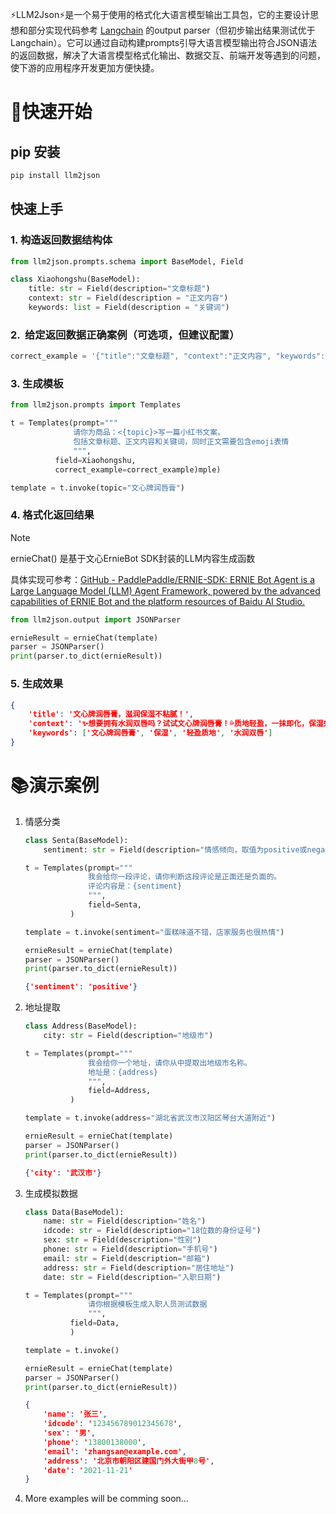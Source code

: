 ⚡LLM2Json⚡是一个易于使用的格式化大语言模型输出工具包，它的主要设计思想和部分实现代码参考 [Langchain](https://github.com/langchain-ai/langchain) 的output parser（但初步输出结果测试优于Langchain）。它可以通过自动构建prompts引导大语言模型输出符合JSON语法的返回数据，解决了大语言模型格式化输出、数据交互、前端开发等遇到的问题，使下游的应用程序开发更加方便快捷。

# 🚀快速开始

## pip 安装

```bash
pip install llm2json
```

## 快速上手

### 1. 构造返回数据结构体

```python
from llm2json.prompts.schema import BaseModel, Field

class Xiaohongshu(BaseModel):
    title: str = Field(description="文章标题")
    context: str = Field(description = "正文内容")
    keywords: list = Field(description = "关键词")
```

### 2.  给定返回数据正确案例（可选项，但建议配置）

```python
correct_example = '{"title":"文章标题", "context":"正文内容", "keywords":["关键词1","关键词2"]}'
```

### 3. 生成模板

```python
from llm2json.prompts import Templates

t = Templates(prompt="""
              请你为商品：<{topic}>写一篇小红书文案。
              包括文章标题、正文内容和关键词，同时正文需要包含emoji表情
              """, 
          field=Xiaohongshu,
          correct_example=correct_example)mple)

template = t.invoke(topic="文心牌润唇膏")
```

### 4. 格式化返回结果

> [!NOTE]
> 
> ernieChat() 是基于文心ErnieBot SDK封装的LLM内容生成函数
> 
> 具体实现可参考：[GitHub - PaddlePaddle/ERNIE-SDK: ERNIE Bot Agent is a Large Language Model (LLM) Agent Framework, powered by the advanced capabilities of ERNIE Bot and the platform resources of Baidu AI Studio.](https://github.com/PaddlePaddle/ERNIE-SDK)

```python
from llm2json.output import JSONParser

ernieResult = ernieChat(template)
parser = JSONParser()
print(parser.to_dict(ernieResult))
```

### 5. 生成效果

```json
{
    'title': '文心牌润唇膏，滋润保湿不粘腻！',
    'context': '✨想要拥有水润双唇吗？试试文心牌润唇膏！💦质地轻盈，一抹即化，保湿效果超赞！💋',
    'keywords': ['文心牌润唇膏', '保湿', '轻盈质地', '水润双唇']
}
```

# 📚演示案例

1. 情感分类
   
   ```python
   class Senta(BaseModel):
       sentiment: str = Field(description="情感倾向，取值为positive或negative")
   
   t = Templates(prompt="""
                 我会给你一段评论，请你判断这段评论是正面还是负面的。
                 评论内容是：{sentiment}
                 """, 
                 field=Senta,
             )
   
   template = t.invoke(sentiment="蛋糕味道不错，店家服务也很热情")
   
   ernieResult = ernieChat(template)
   parser = JSONParser()
   print(parser.to_dict(ernieResult))
   ```
   
   ```json
   {'sentiment': 'positive'}
   ```

2. 地址提取
   
   ```python
   class Address(BaseModel):
       city: str = Field(description="地级市")
   
   t = Templates(prompt="""
                 我会给你一个地址，请你从中提取出地级市名称。
                 地址是：{address}
                 """, 
                 field=Address,
             )
   
   template = t.invoke(address="湖北省武汉市汉阳区琴台大道附近")
   
   ernieResult = ernieChat(template)
   parser = JSONParser()
   print(parser.to_dict(ernieResult))
   ```
   
   ```json
   {'city': '武汉市'}
   ```

3. 生成模拟数据
   
   ```python
   class Data(BaseModel):
       name: str = Field(description="姓名")
       idcode: str = Field(description="18位数的身份证号")
       sex: str = Field(description="性别")
       phone: str = Field(description="手机号")
       email: str = Field(description="邮箱")
       address: str = Field(description="居住地址")
       date: str = Field(description="入职日期")
   
   t = Templates(prompt="""
                 请你根据模板生成入职人员测试数据
                 """, 
             field=Data,
             )
   
   template = t.invoke()
   
   ernieResult = ernieChat(template)
   parser = JSONParser()
   print(parser.to_dict(ernieResult))
   ```
   
   ```json
   {
       'name': '张三',
       'idcode': '123456789012345678',
       'sex': '男',
       'phone': '13800138000',
       'email': 'zhangsan@example.com',
       'address': '北京市朝阳区建国门外大街甲8号',
       'date': '2021-11-21'
   }
   ```

4. More examples will be comming soon…
